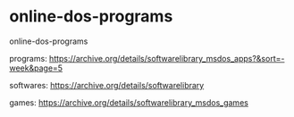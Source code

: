 # online-dos-programs
online-dos-programs

programs: https://archive.org/details/softwarelibrary_msdos_apps?&sort=-week&page=5

softwares: https://archive.org/details/softwarelibrary

games: https://archive.org/details/softwarelibrary_msdos_games
